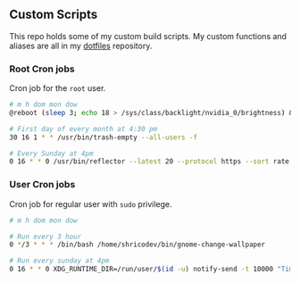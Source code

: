 ## Custom Scripts

This repo holds some of my custom build scripts. My custom functions and aliases are all in my [dotfiles](https://github.com/shricodev/dotfiles.git) repository.

### Root Cron jobs

Cron job for the `root` user.

```bash
# m h dom mon dow
@reboot (sleep 3; echo 18 > /sys/class/backlight/nvidia_0/brightness) &

# First day of every month at 4:30 pm
30 16 1 * * /usr/bin/trash-empty --all-users -f

# Every Sunday at 4pm
0 16 * * 0 /usr/bin/reflector --latest 20 --protocol https --sort rate --save /etc/pacman.d/mirrorlist
```

### User Cron jobs

Cron job for regular user with `sudo` privilege.

```bash
# m h dom mon dow

# Run every 3 hour
0 */3 * * * /bin/bash /home/shricodev/bin/gnome-change-wallpaper

# Run every sunday at 4pm
0 16 * * 0 XDG_RUNTIME_DIR=/run/user/$(id -u) notify-send -t 10000 "Time for System Update?" "It's time to update the Arch system."
```
